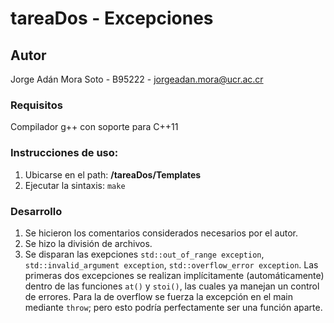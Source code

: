 # tareaDos - Excepciones

## Autor

Jorge Adán Mora Soto - B95222 - <jorgeadan.mora@ucr.ac.cr>

### Requisitos

Compilador g++ con soporte para C++11

### Instrucciones de uso:

1. Ubicarse en el path: **/tareaDos/Templates**
2. Ejecutar la sintaxis: `make`

### Desarrollo

1. Se hicieron los comentarios considerados necesarios por el autor.
2. Se hizo la división de archivos.
3. Se disparan las exepciones `std::out_of_range exception`, `std::invalid_argument exception`, `std::overflow_error exception`. Las primeras dos excepciones se realizan implícitamente (automáticamente) dentro de las funciones `at()` y `stoi()`, las cuales ya manejan un control de errores. Para la de overflow se fuerza la excepción en el main mediante `throw`; pero esto podría perfectamente ser una función aparte.

